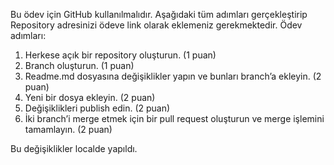 Bu ödev için GitHub kullanılmalıdır. Aşağıdaki tüm adımları gerçekleştirip Repository adresinizi ödeve link
olarak eklemeniz gerekmektedir.
Ödev adımları:

1. Herkese açık bir repository oluşturun. (1 puan)
2. Branch oluşturun. (1 puan)
3. Readme.md dosyasına değişiklikler yapın ve bunları branch’a ekleyin. (2 puan)
4. Yeni bir dosya ekleyin. (2 puan)
5. Değişiklikleri publish edin. (2 puan)
6. İki branch’i merge etmek için bir pull request oluşturun ve merge işlemini tamamlayın. (2 puan)

Bu değişiklikler localde yapıldı. 